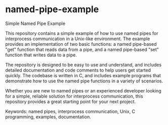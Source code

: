 # named-pipe-example
Simple Named Pipe Example

This repository contains a simple example of how to use named pipes for interprocess communication in a Unix-like environment. The example provides an implementation of two basic functions: a named pipe-based "get" function that reads data from a pipe, and a named pipe-based "set" function that writes data to a pipe.

The repository is designed to be easy to use and understand, and includes detailed documentation and code comments to help users get started quickly. The codebase is written in C, and includes example programs that demonstrate how to use the named pipe functions in a variety of scenarios.

Whether you are new to named pipes or an experienced developer looking for a simple, reliable solution for interprocess communication, this repository provides a great starting point for your next project.

Keywords: named pipes, interprocess communication, Unix, C programming, examples, documentation.
